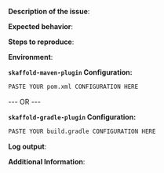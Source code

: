 <!-- Thanks for filing an issue! Please use this template to provide more context for the issue . -->

**Description of the issue**:

**Expected behavior**:

**Steps to reproduce**: <!-- Please provide a minimal and precise series of steps -->

**Environment**: <!-- OS, Maven, and other relevant environment information -->

**`skaffold-maven-plugin` Configuration:**
```xml
PASTE YOUR pom.xml CONFIGURATION HERE
```

--- OR ---

**`skaffold-gradle-plugin` Configuration:**
```xml
PASTE YOUR build.gradle CONFIGURATION HERE
```

**Log output**: <!-- If applicable, provide relevant log output -->

**Additional Information**: <!-- Any additional information that may be helpful -->


<!-- Thanks for contributing! -->
